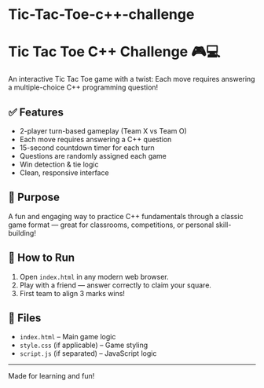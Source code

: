 # Tic-Tac-Toe-c++-challenge
# Tic Tac Toe C++ Challenge 🎮💻

An interactive Tic Tac Toe game with a twist:
Each move requires answering a multiple-choice C++ programming question!

## ✅ Features

* 2-player turn-based gameplay (Team X vs Team O)
* Each move requires answering a C++ question
* 15-second countdown timer for each turn
* Questions are randomly assigned each game
* Win detection & tie logic
* Clean, responsive interface

## 🎯 Purpose

A fun and engaging way to practice C++ fundamentals through a classic game format — great for classrooms, competitions, or personal skill-building!

## 🚀 How to Run

1. Open `index.html` in any modern web browser.
2. Play with a friend — answer correctly to claim your square.
3. First team to align 3 marks wins!

## 📂 Files

* `index.html` – Main game logic
* `style.css` (if applicable) – Game styling
* `script.js` (if separated) – JavaScript logic

---

Made for learning and fun!
